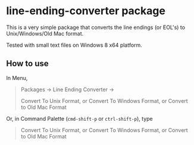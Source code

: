 # line-ending-converter package

This is a very simple package that converts the line endings (or EOL's) to Unix/Windows/Old Mac format.

Tested with small text files on Windows 8 x64 platform.

## How to use

In Menu,
> Packages -> Line Ending Converter ->
>
> Convert To Unix Format, or Convert To Windows Format, or Convert to Old Mac Format

Or, in Command Palette (`cmd-shift-p` or `ctrl-shift-p`), type
> Convert To Unix Format, or Convert To Windows Format, or Convert to Old Mac Format
